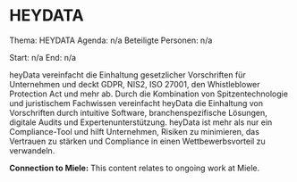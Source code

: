 # HEYDATA
Thema: HEYDATA
Agenda: n/a
Beteiligte Personen: n/a

Start: n/a
End: n/a

heyData vereinfacht die Einhaltung gesetzlicher Vorschriften für Unternehmen und deckt GDPR, NIS2, ISO 27001, den Whistleblower Protection Act und mehr ab. Durch die Kombination von Spitzentechnologie und juristischem Fachwissen vereinfacht heyData die Einhaltung von Vorschriften durch intuitive Software, branchenspezifische Lösungen, digitale Audits und Expertenunterstützung. heyData ist mehr als nur ein Compliance-Tool und hilft Unternehmen, Risiken zu minimieren, das Vertrauen zu stärken und Compliance in einen Wettbewerbsvorteil zu verwandeln.

**Connection to Miele:** This content relates to ongoing work at Miele.
